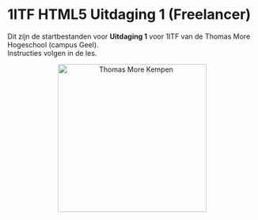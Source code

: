 # 1ITF HTML5 Uitdaging 1 (Freelancer)
Dit zijn de startbestanden voor **Uitdaging 1** voor 1ITF van de Thomas More Hogeschool (campus Geel).  
Instructies volgen in de les.

<p align="center">
    <img src="https://www.thomasmore.be/themes/wundertheme/logo.svg" alt="Thomas More Kempen" width="300" />
</p>
